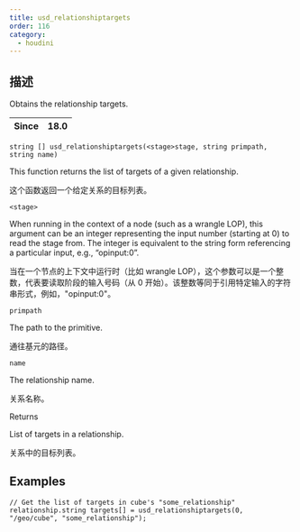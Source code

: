 ```yaml
---
title: usd_relationshiptargets
order: 116
category:
  - houdini
---
```

    
## 描述

Obtains the relationship targets.

| Since | 18.0 |
| ----- | ---- |

`string [] usd_relationshiptargets(<stage>stage, string primpath, string name)`

This function returns the list of targets of a given relationship.

这个函数返回一个给定关系的目标列表。

`<stage>`

When running in the context of a node (such as a wrangle LOP), this argument
can be an integer representing the input number (starting at 0) to read the
stage from. The integer is equivalent to the string form referencing a
particular input, e.g., “opinput:0”.

当在一个节点的上下文中运行时（比如 wrangle
LOP），这个参数可以是一个整数，代表要读取阶段的输入号码（从 0 开始）。该整数等同于引用特定输入的字符串形式，例如，"opinput:0"。

`primpath`

The path to the primitive.

通往基元的路径。

`name`

The relationship name.

关系名称。

Returns

List of targets in a relationship.

关系中的目标列表。

## Examples

    // Get the list of targets in cube's "some_relationship" relationship.string targets[] = usd_relationshiptargets(0, "/geo/cube", "some_relationship");
